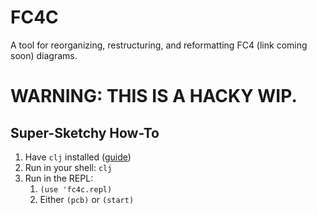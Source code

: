 # FC4C

A tool for reorganizing, restructuring, and reformatting FC4 (link coming soon) diagrams.

# **WARNING: THIS IS A HACKY WIP.**

## Super-Sketchy How-To

1. Have `clj` installed ([guide](https://clojure.org/guides/getting_started))
1. Run in your shell: `clj`
1. Run in the REPL:
   1. `(use 'fc4c.repl)`
   1. Either `(pcb)` or `(start)`
